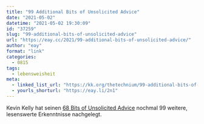 ```yaml
---
title: "99 Additional Bits of Unsolicited Advice"
date: "2021-05-02"
datetime: "2021-05-02 19:30:09"
id: "37259"
slug: "99-additional-bits-of-unsolicited-advice"
url: "https://eay.cc/2021/99-additional-bits-of-unsolicited-advice/"
author: "eay"
format: "link"
categories:
  - 0815
tags:
  - lebensweisheit
meta:
  - linked_list_url: "https://kk.org/thetechnium/99-additional-bits-of-unsolicited-advice/"
  - yourls_shorturl: "https://eay.li/2n1"
---
```


Kevin Kelly hat seinen [68 Bits of Unsolicited Advice](https://eay.cc/2020/68-bits-of-unsolicited-advice/) nochmal 99 weitere, lesenswerte Erkenntnisse nachgelegt.
